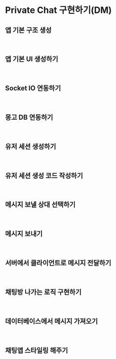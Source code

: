 # Private Chat 구현하기(DM)

## 앱 기본 구조 생성

<br />

## 앱 기본 UI 생성하기

<br />

## Socket IO 연동하기

<br />

## 몽고 DB 연동하기

<br />

## 유저 세션 생성하기

<br />

## 유저 세션 생성 코드 작성하기

<br />

## 메시지 보낼 상대 선택하기

<br />

## 메시지 보내기

<br />

## 서버에서 클라이언트로 메시지 전달하기

<br />

## 채팅방 나가는 로직 구현하기

<br />

## 데이터베이스에서 메시지 가져오기

<br />

## 채팅앱 스타일링 해주기
